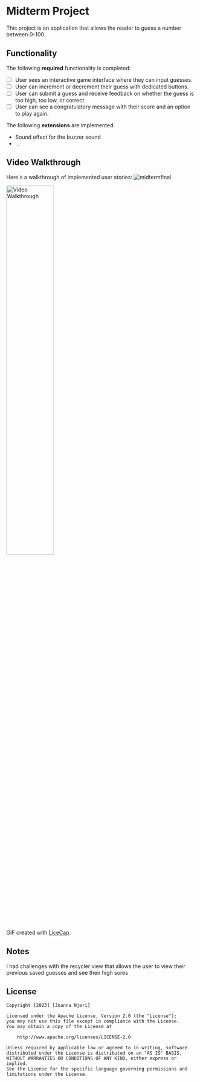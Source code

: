 # Midterm Project

This project is an application that allows the reader to guess a number between 0-100. 

## Functionality 

The following **required** functionality is completed:

* [ ] User sees an interactive game interface where they can input guesses.
* [ ] User can  increment or decrement their guess with dedicated buttons.
* [ ] User can submit a guess and receive feedback on whether the guess is too high, too low, or correct.
* [ ] User can see a congratulatory message with their score and an option to play again.

The following **extensions** are implemented:

* Sound effect for the buzzer sound
* ...

## Video Walkthrough

Here's a walkthrough of implemented user stories:
![midtermfinal](https://github.com/joannanjeri/midtermproject/assets/112664855/57e6c66f-127b-4a85-97a6-27c64e7425d1)



<img src='walkthrough.gif' title='Video Walkthrough' width='50%' alt='Video Walkthrough' />

GIF created with [LiceCap](http://www.cockos.com/licecap/).

## Notes

I had challenges with the recycler view that allows the user to view their previous saved guesses 
and see their high sores 

## License

    Copyright [2023] [Joanna Njeri]

    Licensed under the Apache License, Version 2.0 (the "License");
    you may not use this file except in compliance with the License.
    You may obtain a copy of the License at

        http://www.apache.org/licenses/LICENSE-2.0

    Unless required by applicable law or agreed to in writing, software
    distributed under the License is distributed on an "AS IS" BASIS,
    WITHOUT WARRANTIES OR CONDITIONS OF ANY KIND, either express or implied.
    See the License for the specific language governing permissions and
    limitations under the License.
